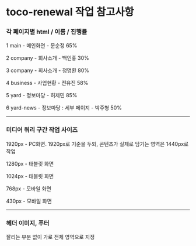 # toco-renewal 작업 참고사항


### 각 페이지별 html / 이름 / 진행률

1 main - 메인화면 - 문순정 65%

2 company - 회사소개 - 백인홍 30%

3 company - 회사소개 - 정명환 80%

4 business - 사업현황 - 전유진 58%

5 yard - 정보마당 - 허제민 85%

6 yard-news - 정보마당 : 세부 페이지 - 박주형 50%

---

### 미디어 쿼리 구간 작업 사이즈

1920px - PC화면. 1920px로 기준을 두되, 콘텐츠가 실제로 담기는 영역은 1440px로 작업

1280px - 태블릿 화면

1024px - 태블릿 화면

768px - 모바일 화면

430px - 모바일 화면

---

### 헤더 이미지, 푸터

잘리는 부분 없이 가로 전체 영역으로 지정
